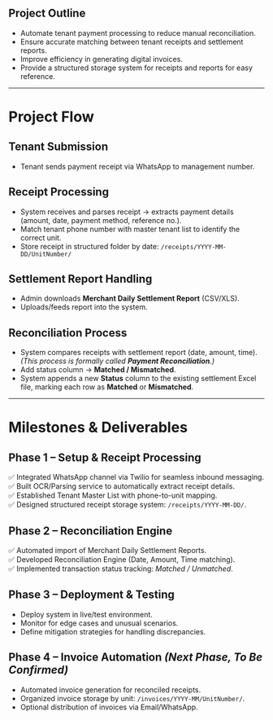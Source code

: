 ## Project Outline
- Automate tenant payment processing to reduce manual reconciliation.  
- Ensure accurate matching between tenant receipts and settlement reports.  
- Improve efficiency in generating digital invoices.  
- Provide a structured storage system for receipts and reports for easy reference.  

---

# Project Flow

## Tenant Submission
- Tenant sends payment receipt via WhatsApp to management number.

## Receipt Processing
- System receives and parses receipt → extracts payment details (amount, date, payment method, reference no.).
- Match tenant phone number with master tenant list to identify the correct unit.
- Store receipt in structured folder by date: `/receipts/YYYY-MM-DD/UnitNumber/` 

## Settlement Report Handling
- Admin downloads **Merchant Daily Settlement Report** (CSV/XLS).
- Uploads/feeds report into the system.

## Reconciliation Process
- System compares receipts with settlement report (date, amount, time).  
*(This process is formally called **Payment Reconciliation**.)*
- Add status column → **Matched / Mismatched**.
- System appends a new **Status** column to the existing settlement Excel file, marking each row as **Matched** or **Mismatched**.

---

# Milestones & Deliverables

## Phase 1 – Setup & Receipt Processing
✅ Integrated WhatsApp channel via Twilio for seamless inbound messaging.  
✅ Built OCR/Parsing service to automatically extract receipt details.  
✅ Established Tenant Master List with phone-to-unit mapping.  
✅ Designed structured receipt storage system: `/receipts/YYYY-MM-DD/`.  

## Phase 2 – Reconciliation Engine
✅ Automated import of Merchant Daily Settlement Reports.  
✅ Developed Reconciliation Engine (Date, Amount, Time matching).  
✅ Implemented transaction status tracking: *Matched / Unmatched*.  

## Phase 3 – Deployment & Testing  
- Deploy system in live/test environment.  
- Monitor for edge cases and unusual scenarios.  
- Define mitigation strategies for handling discrepancies.  

## Phase 4 – Invoice Automation *(Next Phase, To Be Confirmed)*  
- Automated invoice generation for reconciled receipts.  
- Organized invoice storage by unit: `/invoices/YYYY-MM/UnitNumber/`.  
- Optional distribution of invoices via Email/WhatsApp.  
